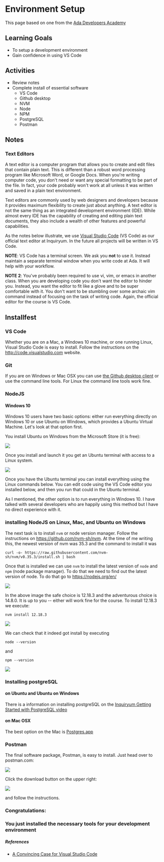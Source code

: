 # Environment Setup

This page based on one from the [Ada Developers Academy](https://github.com/Ada-Developers-Academy/jump-start/blob/master/preparing-to-code/environment-setup/README.md)

## Learning Goals

* To setup a development environment
* Gain confidence in using VS Code

## Activities

* Review notes
* Complete install of essential software
  * VS Code
  * Github desktop
  * NVM
  * Node
  * NPM
  * PostgreSQL
  * Postman

## Notes

### Text Editors

A text editor is a computer program that allows you to create and edit files that contain plain text. This is different than a robust word processing program like Microsoft Word, or Google Docs. When you're writing computer code, you don't need or want any special formatting to be part of the file. In fact, your code probably won't work at all unless it was written and saved in a plain text environment.

Text editors are commonly used by web designers and developers because it provides maximum flexibility to create just about anything. A text editor is not the same thing as an integrated development environment (IDE). While almost every IDE has the capability of creating and editing plain text documents, they also include a wealth of other features and powerful capabilities.

As the notes below illustrate, we use [Visual Studio Code](https://code.visualstudio.com/) (VS Code) as our official text editor at Inquiryum.  In the future all projects will be written in VS Code.  

**NOTE**: VS Code has a terminal screen.  We ask you **not** to use it.  Instead maintain a separate terminal window when you write code at Ada.  It will help with your workflow.  

**NOTE 2**: You've probably been required to use vi, vim, or emacs in another class. When you are developing code you don't want the editor to hinder you. Instead, you want the editor to fit like a glove and to be super comfortable with it. You don't want to be stumbling over some archaic vim command instead of focusing on the task of writing code. Again, the official editor for the course is VS Code.

## Installfest



### VS Code

Whether you are on a Mac, a Windows 10 machine, or one running Linux, Visual Studio Code is easy to install.  Follow the instructions on the http://code.visualstudio.com website.

### Git

If you are on Windows or Mac OSX you can use [the Github desktop client](https://desktop.github.com/) or use the command line tools. For Linux the command line tools work fine.

### NodeJS

#### Windows 10

Windows 10 users have two basic options: either run everything directly on Windows 10 or use Ubuntu on Windows, which provides a Ubuntu Virtual Machine. Let's look at that option first. 

You install Ubuntu on Windows from the Microsoft Store (it is free):

![](pics/ubuntuWindows.png) 

Once you install and launch it you get an Ubuntu terminal with access to a Linux system.

![](pics/ubuntuWindows2.png)

Once you have the Ubuntu terminal you can install everything using the Linux commands below. You can edit code using the VS Code editor you installed below, and then you run that could in the Ubuntu terminal.

As I mentioned, the other option is to run everything in Windows 10. I have talked with several developers who are happily using this method but I have no direct experience with it.

### installing NodeJS on Linux, Mac, and Ubuntu on Windows

The next task is to install `nvm` or node version manager. Follow the instructions on https://github.com/nvm-sh/nvm. At the time of me writing this, the newest version of nvm was 35.3 and the command to install it was

```
curl -o- https://raw.githubusercontent.com/nvm-sh/nvm/v0.35.3/install.sh | bash
```

Once that is installed we can use `nvm` to install the latest version of `node` and `npm` (node package manager). To do that we need to find out the latest version of node. To do that go to https://nodejs.org/en/

![](pics/nodejs.png)

In the above image the safe choice is 12.18.3 and the adventurous choice is 14.8.0. It is up to you -- either will work fine for the course. To install 12.18.3 we execute:



```
nvm install 12.18.3
```

![](pics/nvm22.png)

We can check that it indeed got install by executing



```
node --version
```

and

```
npm --version
```



![](pics/nvm33.png)

### Installing postgreSQL

#### on Ubuntu and Ubuntu on Windows

There is a information on installing postgreSQL on the [Inquiryum  Getting Started with PostgreSQL video](http://inquiryum.com/modules/sql%20module/Postgres-Getting-Started/)

#### on Mac OSX

The best option on the Mac is [Postgres.app](https://postgresapp.com/)

### Postman

The final software package, Postman, is easy to install. Just head over to postman.com:

![](pics/postman.png)

Click the download button on the upper right:

![](pics/postman2.png)

and follow the instructions.



### Congratulations: 

### You just installed the necessary tools for your development environment



##### References

* [A Convincing Case for Visual Studio Code](https://blog.bitsrc.io/a-convincing-case-for-visual-studio-code-c5bcc18e1693)


